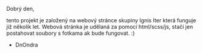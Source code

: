 Dobrý den, 

tento projekt je založený na webový stránce skupiny Ignis Iter která funguje již několik let. Webová stránka je udělaná za pomocí html/scss/js, stačí jen postahovat soubory s fotkama ak bude fungovat. :) 

- DnOndra
  
